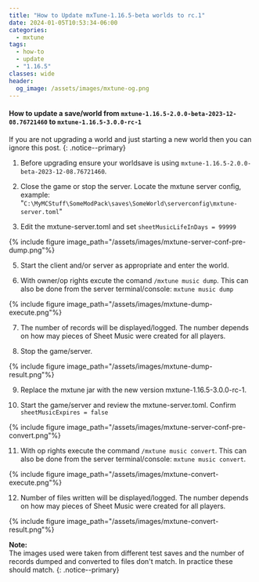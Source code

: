 ```yaml
---
title: "How to Update mxTune-1.16.5-beta worlds to rc.1"
date: 2024-01-05T10:53:34-06:00
categories:
  - mxtune
tags:
  - how-to
  - update
  - "1.16.5"
classes: wide
header:
  og_image: /assets/images/mxtune-og.png
---
```


#### How to update a save/world from ``mxtune-1.16.5-2.0.0-beta-2023-12-08.76721460`` to ``mxtune-1.16.5-3.0.0-rc-1``

If you are not upgrading a world and just starting a new world then you can ignore this post.
{: .notice--primary}

  1) Before upgrading ensure your worldsave is using ``mxtune-1.16.5-2.0.0-beta-2023-12-08.76721460``. 

  2) Close the game or stop the server. Locate the mxtune server config, example:
  "``C:\MyMCStuff\SomeModPack\saves\SomeWorld\serverconfig\mxtune-server.toml``" 

  3) Edit the mxtune-server.toml and set ``sheetMusicLifeInDays = 99999`` 

{% include figure image_path="/assets/images/mxtune-server-conf-pre-dump.png"%}

  5) Start the client and/or server as appropriate and enter the world. 

  6) With owner/op rights excute the comand ``/mxtune music dump``. This can also be done from the server terminal/console: ``mxtune music
dump``

{% include figure image_path="/assets/images/mxtune-dump-execute.png"%}

  7) The number of records will be displayed/logged. The number depends on how may pieces of Sheet Music were created for all players. 

  8) Stop the game/server. 

{% include figure image_path="/assets/images/mxtune-dump-result.png"%}

  9) Replace the mxtune jar with the new version mxtune-1.16.5-3.0.0-rc-1. 

  10) Start the game/server and review the mxtune-server.toml. Confirm ``sheetMusicExpires = false`` 

{% include figure image_path="/assets/images/mxtune-server-conf-pre-convert.png"%}

  11) With op rights execute the command ``/mxtune music convert``. This can also be done from the server terminal/console: ``mxtune music
convert``. 

{% include figure image_path="/assets/images/mxtune-convert-execute.png"%}

  12) Number of files written will be displayed/logged. The number depends on how may pieces of Sheet Music were created for all players. 

{% include figure image_path="/assets/images/mxtune-convert-result.png"%}

**Note:**    
  The images used were taken from different test saves and the number of records dumped and converted to files don't
match. In practice these should match.
{: .notice--primary}
